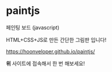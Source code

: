 # paintjs
페인팅 보드 (javascript)

HTML+CSS+JS로 만든 간단한 그림판 입니다! 

https://hoonveloper.github.io/paintjs/

**위** 사이트에 접속해서 한 번 해보세요!
